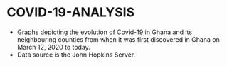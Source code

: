 # COVID-19-ANALYSIS
- Graphs depicting the evolution of Covid-19 in Ghana and its neighbouring counties from when it was first discovered in Ghana on March 12, 2020 to today.
- Data source is the John Hopkins Server.

